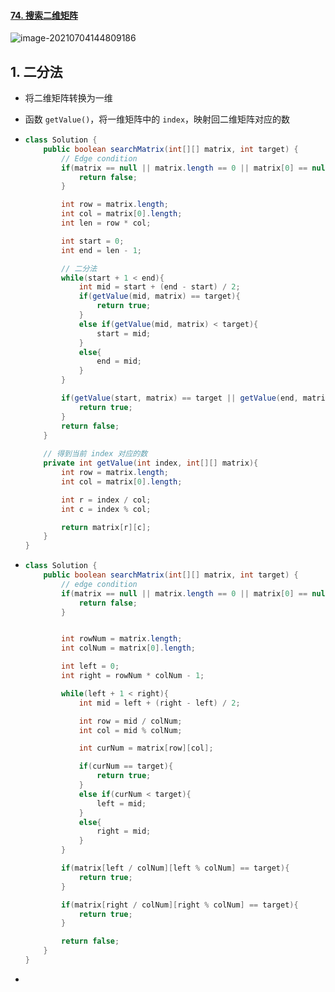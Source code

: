 #### [74. 搜索二维矩阵](https://leetcode-cn.com/problems/search-a-2d-matrix/)

![image-20210704144809186](https://raw.githubusercontent.com/TWDH/Leetcode-From-Zero/pictures/img/image-20210704144809186.png)

## 1. 二分法

- 将二维矩阵转换为一维
- 函数 `getValue()`，将一维矩阵中的 `index`，映射回二维矩阵对应的数

- ```java
  class Solution {
      public boolean searchMatrix(int[][] matrix, int target) {
          // Edge condition
          if(matrix == null || matrix.length == 0 || matrix[0] == null || matrix[0].length == 0){
              return false;
          }
  
          int row = matrix.length;
          int col = matrix[0].length;
          int len = row * col;
  
          int start = 0;
          int end = len - 1;
  
          // 二分法 
          while(start + 1 < end){
              int mid = start + (end - start) / 2;
              if(getValue(mid, matrix) == target){
                  return true;
              }
              else if(getValue(mid, matrix) < target){
                  start = mid;
              }
              else{
                  end = mid;
              }
          }
  
          if(getValue(start, matrix) == target || getValue(end, matrix) == target){
              return true;
          }
          return false;
      }
      
      // 得到当前 index 对应的数 
      private int getValue(int index, int[][] matrix){
          int row = matrix.length;
          int col = matrix[0].length;
  
          int r = index / col;
          int c = index % col;
  
          return matrix[r][c];
      }
  }
  ```


- ```java
  class Solution {
      public boolean searchMatrix(int[][] matrix, int target) {
          // edge condition
          if(matrix == null || matrix.length == 0 || matrix[0] == null || matrix[0].length == 0){
              return false;
          }
  
  
          int rowNum = matrix.length;
          int colNum = matrix[0].length;
  
          int left = 0;
          int right = rowNum * colNum - 1;
  
          while(left + 1 < right){
              int mid = left + (right - left) / 2;
  
              int row = mid / colNum;
              int col = mid % colNum;
  
              int curNum = matrix[row][col];
  
              if(curNum == target){
                  return true;
              }
              else if(curNum < target){
                  left = mid;
              }
              else{
                  right = mid;
              }
          }
  
          if(matrix[left / colNum][left % colNum] == target){
              return true;
          }
  
          if(matrix[right / colNum][right % colNum] == target){
              return true;
          }
  
          return false;
      }
  }
  ```

- 